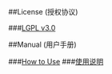 ##License (授权协议)

###<a href="https://github.com/jc3213/soWatch/blob/master/LICENSE">LGPL v3.0</a>

##Manual (用户手册)

###<a href="https://github.com/jc3213/Misc/blob/master/Manual/en-US/soWatch.md">How to Use</a>
###<a href="https://github.com/jc3213/Misc/blob/master/Manual/zh-CN/soWatch.md">使用说明</a>
